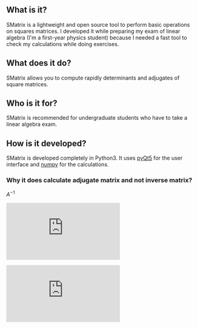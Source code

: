 ## What is it?

SMatrix is a lightweight and open source tool to perform basic operations on squares matrices. I developed it while preparing my exam of linear algebra (I'm a first-year physics student) because I needed a fast tool to check my calculations while doing exercises.

## What does it do?

SMatrix allows you to compute rapidly determinants and adjugates of square matrices. 

## Who is it for?

SMatrix is recommended for undergraduate students who have to take a linear algebra exam.  

## How is it developed?

SMatrix is developed completely in Python3. It uses [pyQt5](https://pypi.org/project/PyQt5/) for the user interface and [numpy](http://www.numpy.org/) for the calculations.

### Why it does calculate adjugate matrix and not inverse matrix?
$A^{-1}$

![img](http://www.sciweavers.org/tex2img.php?eq=A%5E%7B-1%7D%20%3D%20%5Cfrac%7B1%7D%7B%7CA%7C%7D%20%5Ccdot%20A&bc=White&fc=Black&im=jpg&fs=12&ff=arev&edit=0)

![img](http://www.sciweavers.org/tex2img.php?eq=A%5E%7B-1%7D%20%3D%20%5Cfrac%7B1%7D%7B%7CA%7C%7D%20%5Ccdot%20A&bc=White&fc=Black&im=jpg&fs=12&ff=modern&edit=0)
